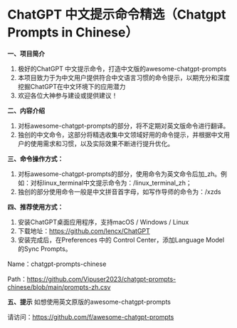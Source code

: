 # ChatGPT 中文提示命令精选（Chatgpt Prompts in Chinese）

**一、项目简介**

1. 极好的ChatGPT 中文提示命令，打造中文版的awesome-chatgpt-prompts
2. 本项目致力于为中文用户提供符合中文语言习惯的命令提示，以期充分和深度挖掘ChatGPT在中文环境下的应用潜力
3. 欢迎各位大神参与建设或提供建议！

**二、内容介绍**

1. 对标awesome-chatgpt-prompts的部分，将不定期对英文版命令进行翻译。
2. 独创的中文命令，这部分将精选收集中文领域好用的命令提示，并根据中文用户的使用需求和习惯，以及实际效果不断进行提升优化。

**三、命令操作方式：**

1. 对标awesome-chatgpt-prompts的部分，使用命令为英文命令后加_zh。例如：对标linux_terminal中文提示命令为：/linux_terminal_zh；
2. 独创的部分使用命令一般是中文拼音首字母，如写作导师的命令为：/xzds

**四、推荐使用方式：**

1. 安装ChatGPT桌面应用程序，支持macOS / Windows / Linux
2. 下载地址：https://github.com/lencx/ChatGPT
3. 安装完成后，在Preferences 中的 Control Center，添加Language Model 的Sync Prompts。

Name：chatgpt-prompts-chinese

Path：https://github.com/Vipuser2023/chatgpt-prompts-chinese/blob/main/prompts-zh.csv

**五、提示**
如想使用英文原版的awesome-chatgpt-prompts 

请访问：https://github.com/f/awesome-chatgpt-prompts
